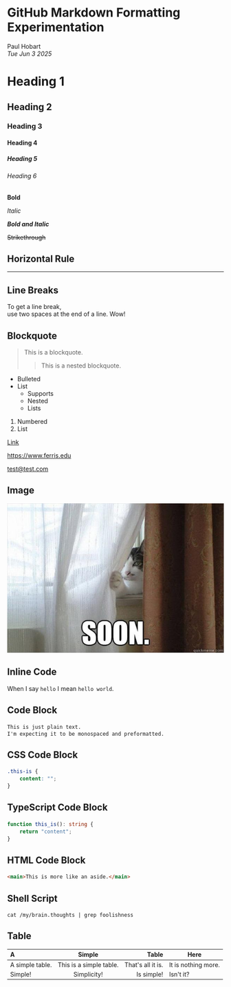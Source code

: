 # GitHub Markdown Formatting Experimentation

Paul Hobart  
*Tue Jun 3 2025*

# Heading 1

## Heading 2

### Heading 3

#### Heading 4

##### Heading 5

###### Heading 6

**Bold**

*Italic*

***Bold and Italic***

~~Strikethrough~~

## Horizontal Rule

---

## Line Breaks

To get a line break,  
use two spaces at the end of a line.
Wow!

## Blockquote

> This is a blockquote.
>> This is a nested blockquote.

- Bulleted
- List
  - Supports
  - Nested
  - Lists

1. Numbered
2. List

[Link](https://www.ferris.edu)

<https://www.ferris.edu>

<test@test.com>

## Image

![Image](/img/soon.jpg)

## Inline Code

When I say `hello` I mean `hello world`.

## Code Block

```
This is just plain text.
I'm expecting it to be monospaced and preformatted.
```

## CSS Code Block

```css
.this-is {
    content: "";
}
```

## TypeScript Code Block

```typescript
function this_is(): string {
    return "content";
}
```

## HTML Code Block
```html
<main>This is more like an aside.</main>
```

## Shell Script

```shell
cat /my/brain.thoughts | grep foolishness
```

## Table

| A               |         Simple          |             Table | Here                |
|:----------------|:-----------------------:|------------------:|---------------------|
| A simple table. | This is a simple table. | That's all it is. | It is nothing more. |
| Simple!         |       Simplicity!       |        Is simple! | Isn't it?           |

